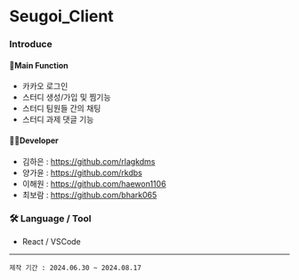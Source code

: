 # Seugoi_Client
### Introduce

#### 📌Main Function
- 카카오 로그인
- 스터디 생성/가입 및 찜기능
- 스터디 팀원들 간의 채팅
- 스터디 과제 댓글 기능

#### 👩‍💻Developer
- 김하은 : https://github.com/rlagkdms
- 양가윤 : https://github.com/rkdbs
- 이해원 : https://github.com/haewon1106
- 최보람 : https://github.com/bhark065

### 🛠 Language / Tool
- React / VSCode

* * *
```
제작 기간 : 2024.06.30 ~ 2024.08.17
```
